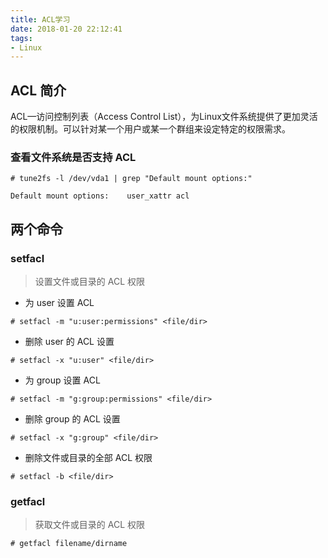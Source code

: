 ```yaml
---
title: ACL学习
date: 2018-01-20 22:12:41
tags:
- Linux
---
```


## ACL 简介
ACL—访问控制列表（Access Control List），为Linux文件系统提供了更加灵活的权限机制。可以针对某一个用户或某一个群组来设定特定的权限需求。

### 查看文件系统是否支持 ACL
```shell
# tune2fs -l /dev/vda1 | grep "Default mount options:"

Default mount options:    user_xattr acl
```

## 两个命令
### setfacl
> 设置文件或目录的 ACL 权限

* 为 user 设置 ACL
```shell
# setfacl -m "u:user:permissions" <file/dir>
```
* 删除 user 的 ACL 设置
```shell
# setfacl -x "u:user" <file/dir>
```
* 为 group 设置 ACL
```shell
# setfacl -m "g:group:permissions" <file/dir>
```
* 删除 group 的 ACL 设置
```shell
# setfacl -x "g:group" <file/dir>
```
* 删除文件或目录的全部 ACL 权限
```shell
# setfacl -b <file/dir>
```

### getfacl
> 获取文件或目录的 ACL 权限

```shell
# getfacl filename/dirname
```
